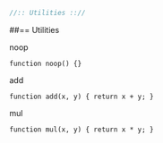 ```js
//:: Utilities :://
```

##== Utilities

noop

    function noop() {}

add

    function add(x, y) { return x + y; }

mul

    function mul(x, y) { return x * y; }
